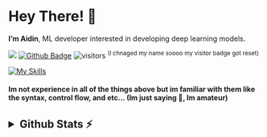 <h1 align="left">Hey There! 👋</h1>

**I’m Aidin**, ML developer interested in developing deep learning models.

![](https://hit.yhype.me/github/profile?user_id=108932477)
[![Github Badge](https://img.shields.io/badge/-Github-232323?style=flat-square&logo=Github&logoColor=white&link=https://space.bilibili.com/7708412)](https://github.com/AidinHamedi/AidinHamedi)
![visitors](https://visitor-badge.laobi.icu/badge?page_id=AidinHamedi) <sup>(I chnaged my name soooo my visitor badge got reset)</sup>

[![My Skills](https://skillicons.dev/icons?i=github,githubactions,git,c,cpp,rust,python,javascript,html,css,md,fastapi,tensorflow,pytorch,opencv,arduino,raspberrypi,bash,powershell,idea,pycharm,vscode,visualstudio,linux,windows,ubuntu,debian,regex&theme=dark&perline=12)](https://skillicons.dev)
#### **Im not experience in all of the things above but im familiar with them like the syntax, control flow, and etc... (Im just saying 🥲, Im amateur)**

<h2><details>
  <summary>Github Stats ⚡</summary>
  <img src="https://github-readme-streak-stats.herokuapp.com/?user=AidinHamedi&theme=tokyonight" alt="⚠️Currently the strake card is down"/>
  
  ![Aydin's GitHub stats](https://github-readme-stats.vercel.app/api?username=AidinHamedi\&theme=tokyonight&include_all_commits=false)
  
  [![Top Langs](https://github-readme-stats.vercel.app/api/top-langs/?username=AidinHamedi&layout=donut&theme=tokyonight)](https://github.com/anuraghazra/github-readme-stats)
  
  <img src="https://github-profile-summary-cards.vercel.app/api/cards/profile-details?username=AidinHamedi&theme=tokyonight" alt=""/>
  
  <img src="https://github-readme-activity-graph.vercel.app/graph?username=AidinHamedi&theme=tokyo-night" alt=""/>
  
  #### My main repositories:
  
  [![Pneumonia-Detection-Ai](https://github-readme-stats.vercel.app/api/pin/?username=AidinHamedi&repo=Pneumonia-Detection-Ai&theme=tokyonight)](https://github.com/AidinHamedi/Pneumonia-Detection-Ai)
  [![Pytorch-Garbage-Classification-V2](https://github-readme-stats.vercel.app/api/pin/?username=AidinHamedi&repo=Pytorch-Garbage-Classification-V2&theme=tokyonight)](https://github.com/AidinHamedi/Pytorch-Garbage-Classification-V2)

  [![Pytorch-Img-Classification-Trainer](https://github-readme-stats.vercel.app/api/pin/?username=AidinHamedi&repo=Pytorch-Img-Classification-Trainer&theme=tokyonight)](https://github.com/AidinHamedi/Pytorch-Img-Classification-Trainer)
  [![Pytorch-Garbage-Classification](https://github-readme-stats.vercel.app/api/pin/?username=AidinHamedi&repo=Pytorch-Garbage-Classification&theme=tokyonight)](https://github.com/AidinHamedi/Pytorch-Garbage-Classification)
  
  <a href="#"><img width=100% src="https://capsule-render.vercel.app/api?type=waving&color=5f59d4&height=180&section=footer"/></a>
  
</details></h2>
